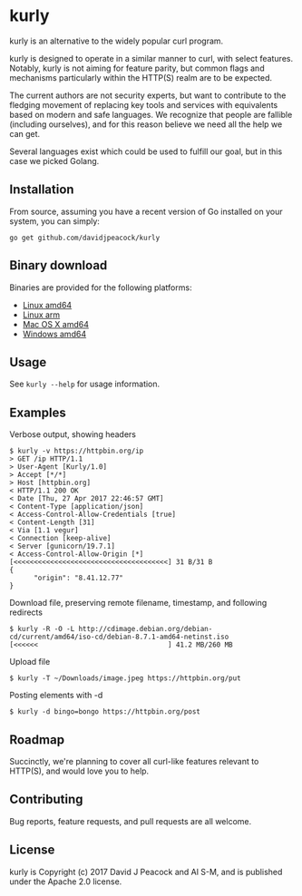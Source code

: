 # kurly

kurly is an alternative to the widely popular curl program.

kurly is designed to operate in a similar manner to curl, with select features.
Notably, kurly is not aiming for feature parity, but common flags and mechanisms
particularly within the HTTP(S) realm are to be expected.

The current authors are not security experts, but want to contribute to the fledging
movement of replacing key tools and services with equivalents based on modern
and safe languages.  We recognize that people are fallible (including
ourselves), and for this reason believe we need all the help we can get.

Several languages exist which could be used to fulfill our goal, but in this case
we picked Golang.

## Installation

From source, assuming you have a recent version of Go installed on your system,
you can simply:

`go get github.com/davidjpeacock/kurly`

## Binary download

Binaries are provided for the following platforms:

* [Linux amd64](https://github.com/davidjpeacock/kurly/releases/download/untagged-e1bc439c6e5662bb44f6/kurly-linux-amd64-v1.0.0.tar.gz)
* [Linux arm](https://github.com/davidjpeacock/kurly/releases/download/untagged-e1bc439c6e5662bb44f6/kurly-linux-arm-v1.0.0.tar.gz)
* [Mac OS X amd64](https://github.com/davidjpeacock/kurly/releases/download/untagged-e1bc439c6e5662bb44f6/kurly-osx-amd64-v1.0.0.tar.gz)
* [Windows amd64](https://github.com/davidjpeacock/kurly/releases/download/untagged-e1bc439c6e5662bb44f6/kurly-windows-amd64-v1.0.0.zip)

## Usage

See `kurly --help` for usage information.

## Examples

Verbose output, showing headers
```
$ kurly -v https://httpbin.org/ip
> GET /ip HTTP/1.1
> User-Agent [Kurly/1.0]
> Accept [*/*]
> Host [httpbin.org]
< HTTP/1.1 200 OK
< Date [Thu, 27 Apr 2017 22:46:57 GMT]
< Content-Type [application/json]
< Access-Control-Allow-Credentials [true]
< Content-Length [31]
< Via [1.1 vegur]
< Connection [keep-alive]
< Server [gunicorn/19.7.1]
< Access-Control-Allow-Origin [*]
[<<<<<<<<<<<<<<<<<<<<<<<<<<<<<<<<<<<<<<] 31 B/31 B
{
      "origin": "8.41.12.77"
}
```

Download file, preserving remote filename, timestamp, and following redirects
```
$ kurly -R -O -L http://cdimage.debian.org/debian-cd/current/amd64/iso-cd/debian-8.7.1-amd64-netinst.iso
[<<<<<<                                ] 41.2 MB/260 MB
```

Upload file
```
$ kurly -T ~/Downloads/image.jpeg https://httpbin.org/put
```

Posting elements with -d
```
$ kurly -d bingo=bongo https://httpbin.org/post
```

## Roadmap

Succinctly, we're planning to cover all curl-like features relevant to HTTP(S), and would
love you to help.

## Contributing

Bug reports, feature requests, and pull requests are all welcome.

## License

kurly is Copyright (c) 2017 David J Peacock and Al S-M, and is published under the Apache 2.0 license.
